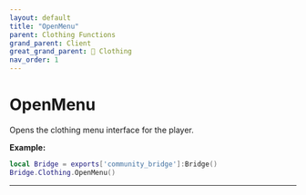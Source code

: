 ```yaml
---
layout: default
title: "OpenMenu"
parent: Clothing Functions
grand_parent: Client
great_grand_parent: 👔 Clothing
nav_order: 1
---
```


# OpenMenu
Opens the clothing menu interface for the player.

**Example:**
```lua
local Bridge = exports['community_bridge']:Bridge()
Bridge.Clothing.OpenMenu()
```

---